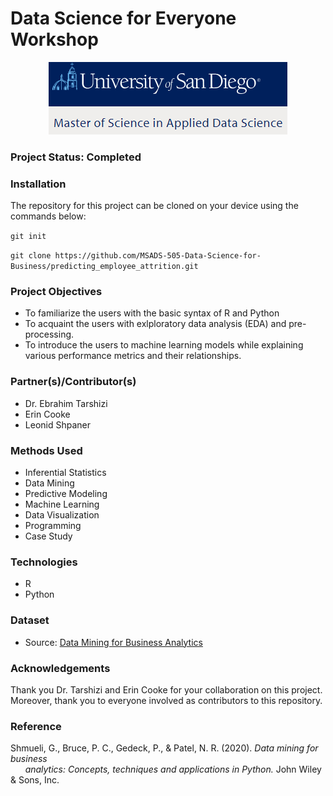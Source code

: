 # Data Science for Everyone Workshop
<p align = "center">
  <img src="https://github.com/lshpaner/data_science_for_everyone/blob/main/assets/usd_ds.png">
</p>

### Project Status: Completed

### Installation

The repository for this project can be cloned on your device using the commands below:

`git init`

`git clone https://github.com/MSADS-505-Data-Science-for-Business/predicting_employee_attrition.git`

### Project Objectives

* To familiarize the users with the basic syntax of R and Python
* To acquaint the users with exlploratory data analysis (EDA) and pre-processing.
* To introduce the users to machine learning models while explaining various performance metrics and their relationships.

### Partner(s)/Contributor(s) 
* Dr. Ebrahim Tarshizi
* Erin Cooke
* Leonid Shpaner

### Methods Used
* Inferential Statistics
* Data Mining
* Predictive Modeling
* Machine Learning
* Data Visualization
* Programming
* Case Study 

### Technologies
* R
* Python

### Dataset
* Source: [Data Mining for Business Analytics](https://www.dataminingbook.com/book/python-edition)



### Acknowledgements
Thank you Dr. Tarshizi and Erin Cooke for your collaboration on this project. Moreover, thank you to everyone involved as contributors to this repository.

### Reference

Shmueli, G., Bruce, P. C., Gedeck, P., & Patel, N. R. (2020). *Data mining for business  
&nbsp;&nbsp;&nbsp;&nbsp;&nbsp;  analytics: Concepts, techniques and applications in Python.* John Wiley & Sons, Inc.
